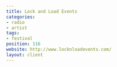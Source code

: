 ```yaml
---
title: Lock and Load Events
categories:
- radio
- artist
tags:
- festival
position: 116
website: http://www.locknloadevents.com/
layout: client
---
```



